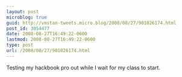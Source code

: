 ```yaml
---
layout: post
microblog: true
guid: http://vmstan-tweets.micro.blog/2008/08/27/901026174.html
post_id: 3054477
date: 2008-08-27T16:49:22-0600
lastmod: 2008-08-27T16:49:22-0600
type: post
url: /2008/08/27/901026174.html
---
```

Testing my hackbook pro out while I wait for my class to start.
